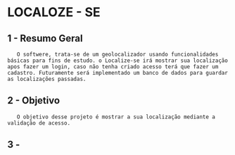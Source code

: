 # LOCALOZE - SE

## 1 - Resumo Geral

```shell|   
   O softwere, trata-se de um geolocalizador usando funcionalidades básicas para fins de estudo. o Localize-se irá mostrar sua localização apos fazer um login, caso não tenha criado acesso terá que fazer um cadastro. Futuramente será implementado um banco de dados para guardar as localizações passadas. 
```

## 2 - Objetivo

```shell|
   O objetivo desse projeto é mostrar a sua localização mediante a validação de acesso.  
```

## 3 - 

